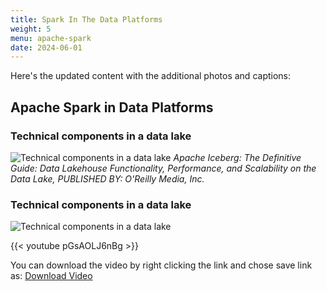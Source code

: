 ```yaml
---
title: Spark In The Data Platforms
weight: 5
menu: apache-spark
date: 2024-06-01
---
```


Here's the updated content with the additional photos and captions:

## Apache Spark in Data Platforms

### Technical components in a data lake

![Technical components in a data lake](../Figures/chapter-04/datalake_table_format.png)
*Apache Iceberg: The Definitive Guide: Data Lakehouse Functionality, Performance, and Scalability on the Data Lake, PUBLISHED BY: O'Reilly Media, Inc.*

### Technical components in a data lake

![Technical components in a data lake](../Figures/chapter-04/DataPlatform.png)

{{< youtube pGsAOLJ6nBg >}}

You can download the video by right clicking the link and chose save link as: [Download Video](https://garage-education.s3.amazonaws.com/spark-course/Ch.04-05-Spark-In-The-Data-Platforms.mp4)
